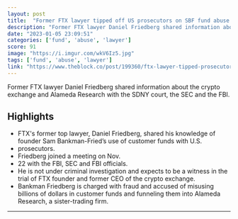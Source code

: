 ```yaml
---
layout: post
title:  "Former FTX lawyer tipped off US prosecutors on SBF fund abuse: Reuters"
description: "Former FTX lawyer Daniel Friedberg shared information about the crypto exchange and Alameda Research with the SDNY court, the SEC and the FBI."
date: "2023-01-05 23:09:51"
categories: ['fund', 'abuse', 'lawyer']
score: 91
image: "https://i.imgur.com/wkV6Iz5.jpg"
tags: ['fund', 'abuse', 'lawyer']
link: "https://www.theblock.co/post/199360/ftx-lawyer-tipped-prosecutors?utm_source=twitter&amp;utm_medium=social"
---
```


Former FTX lawyer Daniel Friedberg shared information about the crypto exchange and Alameda Research with the SDNY court, the SEC and the FBI.

## Highlights

- FTX's former top lawyer, Daniel Friedberg, shared his knowledge of founder Sam Bankman-Fried’s use of customer funds with U.S.
- prosecutors.
- Friedberg joined a meeting on Nov.
- 22 with the FBI, SEC and FBI officials.
- He is not under criminal investigation and expects to be a witness in the trial of FTX founder and former CEO of the crypto exchange.
- Bankman Friedberg is charged with fraud and accused of misusing billions of dollars in customer funds and funneling them into Alameda Research, a sister-trading firm.

---

